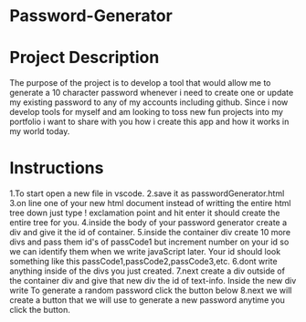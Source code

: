 # Password-Generator

# Project Description
The purpose of the project is to develop a tool that would allow me to generate a 10 character password whenever i need to create one or update my existing password to any of my accounts including github. Since i now develop tools for myself and am looking to toss new fun projects into my portfolio i want to share with you how i create this app and how it works in my world today.  

# Instructions
1.To start open a new file in vscode.
2.save it as passwordGenerator.html
3.on line one of your new html document instead of writting the entire html tree down just type ! exclamation point and hit enter it should create the entire tree for you.
4.inside the body of your password generator create a div and give it the id of container. 
5.inside the container div create 10 more divs and pass them id's of passCode1 but increment number on your id so we can identify them when we write javaScript later. Your id should look something like this passCode1,passCode2,passCode3,etc. 
6.dont write anything inside of the divs you just created. 
7.next create a div outside of the container div and give that new div the id of text-info. Inside the new div write To generate a random password click the button below
8.next we will create a button that we will use to generate a new password anytime you click the button. 
